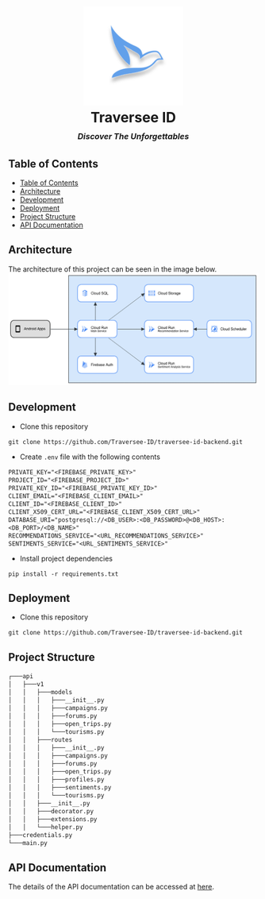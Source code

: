<h1 align="center">
  <br>
    <img src="assets/traversee-logo.png" alt="Traversee" width="200">
  <br>
    Traversee ID
  <br>
    <small style="font-size: 16px"><em>Discover The Unforgettables</em></small>
</h1>

## Table of Contents
- [Table of Contents](#table-of-contents)
- [Architecture](#architecture)
- [Development](#development)
- [Deployment](#deployment)
- [Project Structure](#project-structure)
- [API Documentation](#api-documentations)

## Architecture
The architecture of this project can be seen in the image below.
![Architecture](assets/architecture.png)

## Development
- Clone this repository
```
git clone https://github.com/Traversee-ID/traversee-id-backend.git
```
- Create `.env` file with the following contents
```
PRIVATE_KEY="<FIREBASE_PRIVATE_KEY>"
PROJECT_ID="<FIREBASE_PROJECT_ID>"
PRIVATE_KEY_ID="<FIREBASE_PRIVATE_KEY_ID>"
CLIENT_EMAIL="<FIREBASE_CLIENT_EMAIL>"
CLIENT_ID="<FIREBASE_CLIENT_ID>"
CLIENT_X509_CERT_URL="<FIREBASE_CLIENT_X509_CERT_URL>"
DATABASE_URI="postgresql://<DB_USER>:<DB_PASSWORD>@<DB_HOST>:<DB_PORT>/<DB_NAME>"
RECOMMENDATIONS_SERVICE="<URL_RECOMMENDATIONS_SERVICE>"
SENTIMENTS_SERVICE="<URL_SENTIMENTS_SERVICE>"
```
- Install project dependencies
```
pip install -r requirements.txt
```

## Deployment
- Clone this repository
```
git clone https://github.com/Traversee-ID/traversee-id-backend.git
```

## Project Structure
```
┌───api
│   ├───v1
│   │   ├───models
│   │   │   ├───__init__.py
│   │   │   ├───campaigns.py
│   │   │   ├───forums.py
│   │   │   ├───open_trips.py
│   │   │   └───tourisms.py
│   │   ├───routes
│   │   │   ├───__init__.py
│   │   │   ├───campaigns.py
│   │   │   ├───forums.py
│   │   │   ├───open_trips.py
│   │   │   ├───profiles.py
│   │   │   ├───sentiments.py
│   │   │   └───tourisms.py
│   │   ├───__init__.py
│   │   ├───decorator.py
│   │   ├───extensions.py
│   │   └───helper.py
├───credentials.py
└───main.py
```

## API Documentation
The details of the API documentation can be accessed at [here](https://documenter.getpostman.com/view/2s93sc4spc).